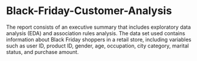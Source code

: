 # Black-Friday-Customer-Analysis
The report consists of an executive summary that includes exploratory data analysis (EDA) and association rules analysis. The data set used contains information about Black Friday shoppers in a retail store, including variables such as user ID, product ID, gender, age, occupation, city category, marital status, and purchase amount.
